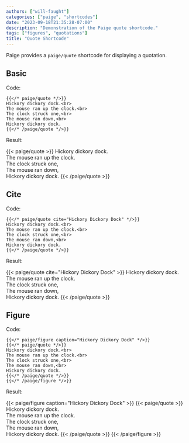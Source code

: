 ```yaml
---
authors: ["will-faught"]
categories: ["paige", "shortcodes"]
date: "2023-09-18T21:35:28-07:00"
description: "Demonstration of the Paige quote shortcode."
tags: ["figures", "quotations"]
title: "Quote Shortcode"
---
```


Paige provides a `paige/quote` shortcode for displaying a quotation.

<!--more-->

## Basic

Code:

```go-html-template
{{</* paige/quote */>}}
Hickory dickory dock.<br>
The mouse ran up the clock.<br>
The clock struck one,<br>
The mouse ran down,<br>
Hickory dickory dock.
{{</* /paige/quote */>}}
```

Result:

{{< paige/quote >}}
Hickory dickory dock.<br>
The mouse ran up the clock.<br>
The clock struck one,<br>
The mouse ran down,<br>
Hickory dickory dock.
{{< /paige/quote >}}

## Cite

Code:

```go-html-template
{{</* paige/quote cite="Hickory Dickory Dock" */>}}
Hickory dickory dock.<br>
The mouse ran up the clock.<br>
The clock struck one,<br>
The mouse ran down,<br>
Hickory dickory dock.
{{</* /paige/quote */>}}
```

Result:

{{< paige/quote cite="Hickory Dickory Dock" >}}
Hickory dickory dock.<br>
The mouse ran up the clock.<br>
The clock struck one,<br>
The mouse ran down,<br>
Hickory dickory dock.
{{< /paige/quote >}}

## Figure

Code:

```go-html-template
{{</* paige/figure caption="Hickory Dickory Dock" */>}}
{{</* paige/quote */>}}
Hickory dickory dock.<br>
The mouse ran up the clock.<br>
The clock struck one,<br>
The mouse ran down,<br>
Hickory dickory dock.
{{</* /paige/quote */>}}
{{</* /paige/figure */>}}
```

Result:

{{< paige/figure caption="Hickory Dickory Dock" >}}
{{< paige/quote >}}
Hickory dickory dock.<br>
The mouse ran up the clock.<br>
The clock struck one,<br>
The mouse ran down,<br>
Hickory dickory dock.
{{< /paige/quote >}}
{{< /paige/figure >}}
